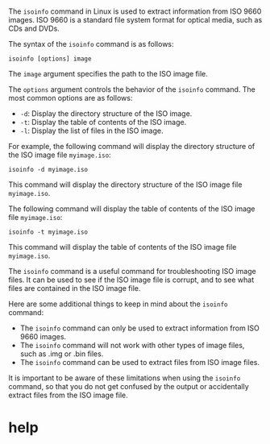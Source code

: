 # 

The `isoinfo` command in Linux is used to extract information from ISO 9660 images. ISO 9660 is a standard file system format for optical media, such as CDs and DVDs.

The syntax of the `isoinfo` command is as follows:

```
isoinfo [options] image
```

The `image` argument specifies the path to the ISO image file.

The `options` argument controls the behavior of the `isoinfo` command. The most common options are as follows:

* `-d`: Display the directory structure of the ISO image.
* `-t`: Display the table of contents of the ISO image.
* `-l`: Display the list of files in the ISO image.

For example, the following command will display the directory structure of the ISO image file `myimage.iso`:

```
isoinfo -d myimage.iso
```

This command will display the directory structure of the ISO image file `myimage.iso`.

The following command will display the table of contents of the ISO image file `myimage.iso`:

```
isoinfo -t myimage.iso
```

This command will display the table of contents of the ISO image file `myimage.iso`.

The `isoinfo` command is a useful command for troubleshooting ISO image files. It can be used to see if the ISO image file is corrupt, and to see what files are contained in the ISO image file.

Here are some additional things to keep in mind about the `isoinfo` command:

* The `isoinfo` command can only be used to extract information from ISO 9660 images.
* The `isoinfo` command will not work with other types of image files, such as .img or .bin files.
* The `isoinfo` command can be used to extract files from ISO image files.

It is important to be aware of these limitations when using the `isoinfo` command, so that you do not get confused by the output or accidentally extract files from the ISO image file.



# help 

```

```

